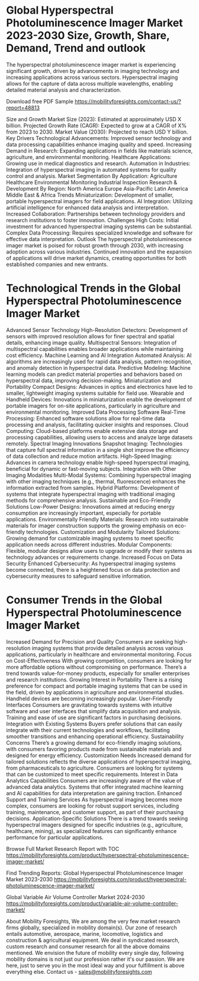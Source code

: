 # Global Hyperspectral Photoluminescence Imager Market 2023-2030 Size, Growth, Share, Demand, Trend and outlook
The hyperspectral photoluminescence imager market is experiencing significant growth, driven by advancements in imaging technology and increasing applications across various sectors. Hyperspectral imaging allows for the capture of data across multiple wavelengths, enabling detailed material analysis and characterization.

Download free PDF Sample https://mobilityforesights.com/contact-us/?report=48813 

Size and Growth
Market Size (2023): Estimated at approximately USD X billion.
Projected Growth Rate (CAGR): Expected to grow at a CAGR of X% from 2023 to 2030.
Market Value (2030): Projected to reach USD Y billion.
Key Drivers
Technological Advancements: Improved sensor technology and data processing capabilities enhance imaging quality and speed.
Increasing Demand in Research: Expanding applications in fields like materials science, agriculture, and environmental monitoring.
Healthcare Applications: Growing use in medical diagnostics and research.
Automation in Industries: Integration of hyperspectral imaging in automated systems for quality control and analysis.
Market Segmentation
By Application:
Agriculture
Healthcare
Environmental Monitoring
Industrial Inspection
Research & Development
By Region:
North America
Europe
Asia-Pacific
Latin America
Middle East & Africa
Trends
Miniaturization: Development of smaller, portable hyperspectral imagers for field applications.
AI Integration: Utilizing artificial intelligence for enhanced data analysis and interpretation.
Increased Collaboration: Partnerships between technology providers and research institutions to foster innovation.
Challenges
High Costs: Initial investment for advanced hyperspectral imaging systems can be substantial.
Complex Data Processing: Requires specialized knowledge and software for effective data interpretation.
Outlook
The hyperspectral photoluminescence imager market is poised for robust growth through 2030, with increasing adoption across various industries. Continued innovation and the expansion of applications will drive market dynamics, creating opportunities for both established companies and new entrants.

# Technological Trends in the Global Hyperspectral Photoluminescence Imager Market

Advanced Sensor Technology
High-Resolution Detectors: Development of sensors with improved resolution allows for finer spectral and spatial details, enhancing image quality.
Multispectral Sensors: Integration of multispectral capabilities enables broader applications while maintaining cost efficiency.
Machine Learning and AI Integration
Automated Analysis: AI algorithms are increasingly used for rapid data analysis, pattern recognition, and anomaly detection in hyperspectral data.
Predictive Modeling: Machine learning models can predict material properties and behaviors based on hyperspectral data, improving decision-making.
Miniaturization and Portability
Compact Designs: Advances in optics and electronics have led to smaller, lightweight imaging systems suitable for field use.
Wearable and Handheld Devices: Innovations in miniaturization enable the development of portable imagers for on-site applications, particularly in agriculture and environmental monitoring.
Improved Data Processing Software
Real-Time Processing: Enhanced software solutions allow for real-time data processing and analysis, facilitating quicker insights and responses.
Cloud Computing: Cloud-based platforms enable extensive data storage and processing capabilities, allowing users to access and analyze large datasets remotely.
Spectral Imaging Innovations
Snapshot Imaging: Technologies that capture full spectral information in a single shot improve the efficiency of data collection and reduce motion artifacts.
High-Speed Imaging: Advances in camera technology enable high-speed hyperspectral imaging, beneficial for dynamic or fast-moving subjects.
Integration with Other Imaging Modalities
Multi-Modal Systems: Combining hyperspectral imaging with other imaging techniques (e.g., thermal, fluorescence) enhances the information extracted from samples.
Hybrid Platforms: Development of systems that integrate hyperspectral imaging with traditional imaging methods for comprehensive analysis.
Sustainable and Eco-Friendly Solutions
Low-Power Designs: Innovations aimed at reducing energy consumption are increasingly important, especially for portable applications.
Environmentally Friendly Materials: Research into sustainable materials for imager construction supports the growing emphasis on eco-friendly technologies.
Customization and Modularity
Tailored Solutions: Growing demand for customizable imaging systems to meet specific application needs across different industries.
Modular Components: Flexible, modular designs allow users to upgrade or modify their systems as technology advances or requirements change.
Increased Focus on Data Security
Enhanced Cybersecurity: As hyperspectral imaging systems become connected, there is a heightened focus on data protection and cybersecurity measures to safeguard sensitive information.


# Consumer Trends in the Global Hyperspectral Photoluminescence Imager Market
Increased Demand for Precision and Quality
Consumers are seeking high-resolution imaging systems that provide detailed analysis across various applications, particularly in healthcare and environmental monitoring.
Focus on Cost-Effectiveness
With growing competition, consumers are looking for more affordable options without compromising on performance. There’s a trend towards value-for-money products, especially for smaller enterprises and research institutions.
Growing Interest in Portability
There is a rising preference for compact and portable imaging systems that can be used in the field, driven by applications in agriculture and environmental studies. Handheld devices are becoming increasingly popular.
User-Friendly Interfaces
Consumers are gravitating towards systems with intuitive software and user interfaces that simplify data acquisition and analysis. Training and ease of use are significant factors in purchasing decisions.
Integration with Existing Systems
Buyers prefer solutions that can easily integrate with their current technologies and workflows, facilitating smoother transitions and enhancing operational efficiency.
Sustainability Concerns
There’s a growing demand for eco-friendly imaging solutions, with consumers favoring products made from sustainable materials and designed for energy efficiency.
Customization Needs
Increased demand for tailored solutions reflects the diverse applications of hyperspectral imaging, from pharmaceuticals to agriculture. Consumers are looking for systems that can be customized to meet specific requirements.
Interest in Data Analytics Capabilities
Consumers are increasingly aware of the value of advanced data analytics. Systems that offer integrated machine learning and AI capabilities for data interpretation are gaining traction.
Enhanced Support and Training Services
As hyperspectral imaging becomes more complex, consumers are looking for robust support services, including training, maintenance, and customer support, as part of their purchasing decisions.
Application-Specific Solutions
There is a trend towards seeking hyperspectral imagers designed for specific industries (e.g., agriculture, healthcare, mining), as specialized features can significantly enhance performance for particular applications.

Browse Full Market Research Report with TOC https://mobilityforesights.com/product/hyperspectral-photoluminescence-imager-market/ 

Find Trending Reports:
Global Hyperspectral Photoluminescence Imager Market 2023-2030 https://mobilityforesights.com/product/hyperspectral-photoluminescence-imager-market/ 

Global Variable Air Volume Controller Market 2024-2030 https://mobilityforesights.com/product/variable-air-volume-controller-market/  



About Mobility Foresights,
We are among the very few market research firms globally, specialized in mobility domain(s). Our zone of research entails automotive, aerospace, marine, locomotive, logistics and construction & agricultural equipment. We deal in syndicated research, custom research and consumer research for all the above domains mentioned.
We envision the future of mobility every single day, following mobility domains is not just our profession rather it's our passion. We are here, just to serve you in the most ideal way and your fulfillment is above everything else. Contact us -  sales@mobilityforesights.com 










